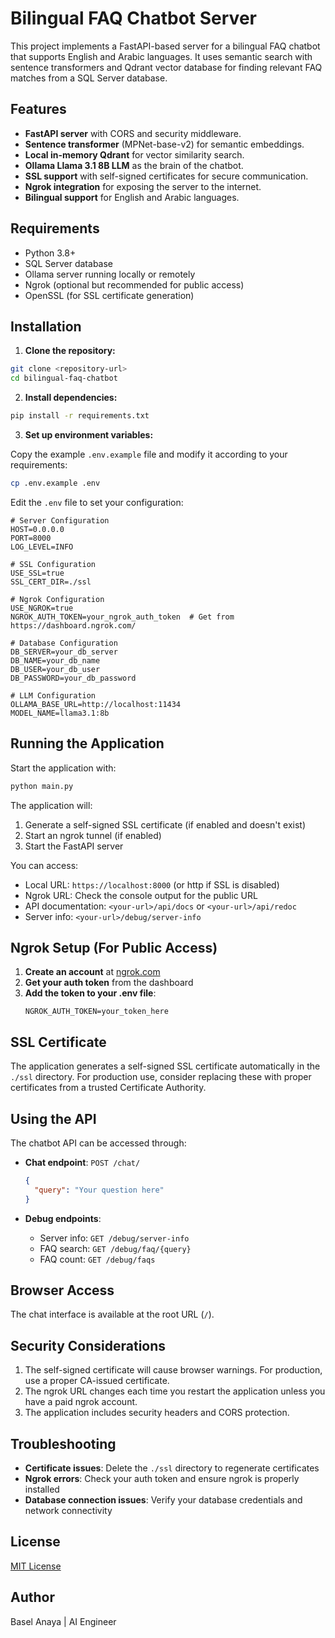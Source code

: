 # Bilingual FAQ Chatbot Server

This project implements a FastAPI-based server for a bilingual FAQ chatbot that supports English and Arabic languages. It uses semantic search with sentence transformers and Qdrant vector database for finding relevant FAQ matches from a SQL Server database.

## Features

- **FastAPI server** with CORS and security middleware.
- **Sentence transformer** (MPNet-base-v2) for semantic embeddings.
- **Local in-memory Qdrant** for vector similarity search.
- **Ollama Llama 3.1 8B LLM** as the brain of the chatbot.
- **SSL support** with self-signed certificates for secure communication.
- **Ngrok integration** for exposing the server to the internet.
- **Bilingual support** for English and Arabic languages.

## Requirements

- Python 3.8+
- SQL Server database
- Ollama server running locally or remotely
- Ngrok (optional but recommended for public access)
- OpenSSL (for SSL certificate generation)

## Installation

1. **Clone the repository:**

```bash
git clone <repository-url>
cd bilingual-faq-chatbot
```

2. **Install dependencies:**

```bash
pip install -r requirements.txt
```

3. **Set up environment variables:**

Copy the example `.env.example` file and modify it according to your requirements:

```bash
cp .env.example .env
```

Edit the `.env` file to set your configuration:

```
# Server Configuration
HOST=0.0.0.0
PORT=8000
LOG_LEVEL=INFO

# SSL Configuration
USE_SSL=true
SSL_CERT_DIR=./ssl

# Ngrok Configuration
USE_NGROK=true
NGROK_AUTH_TOKEN=your_ngrok_auth_token  # Get from https://dashboard.ngrok.com/

# Database Configuration
DB_SERVER=your_db_server
DB_NAME=your_db_name
DB_USER=your_db_user
DB_PASSWORD=your_db_password

# LLM Configuration
OLLAMA_BASE_URL=http://localhost:11434
MODEL_NAME=llama3.1:8b
```

## Running the Application

Start the application with:

```bash
python main.py
```

The application will:

1. Generate a self-signed SSL certificate (if enabled and doesn't exist)
2. Start an ngrok tunnel (if enabled)
3. Start the FastAPI server

You can access:
- Local URL: `https://localhost:8000` (or http if SSL is disabled)
- Ngrok URL: Check the console output for the public URL
- API documentation: `<your-url>/api/docs` or `<your-url>/api/redoc`
- Server info: `<your-url>/debug/server-info`

## Ngrok Setup (For Public Access)

1. **Create an account** at [ngrok.com](https://ngrok.com/)
2. **Get your auth token** from the dashboard
3. **Add the token to your .env file**:
   ```
   NGROK_AUTH_TOKEN=your_token_here
   ```

## SSL Certificate

The application generates a self-signed SSL certificate automatically in the `./ssl` directory. For production use, consider replacing these with proper certificates from a trusted Certificate Authority.

## Using the API

The chatbot API can be accessed through:

- **Chat endpoint**: `POST /chat/`
  ```json
  {
    "query": "Your question here"
  }
  ```

- **Debug endpoints**:
  - Server info: `GET /debug/server-info`
  - FAQ search: `GET /debug/faq/{query}`
  - FAQ count: `GET /debug/faqs`

## Browser Access

The chat interface is available at the root URL (`/`).

## Security Considerations

1. The self-signed certificate will cause browser warnings. For production, use a proper CA-issued certificate.
2. The ngrok URL changes each time you restart the application unless you have a paid ngrok account.
3. The application includes security headers and CORS protection.

## Troubleshooting

- **Certificate issues**: Delete the `./ssl` directory to regenerate certificates
- **Ngrok errors**: Check your auth token and ensure ngrok is properly installed
- **Database connection issues**: Verify your database credentials and network connectivity

## License

[MIT License](LICENSE)

## Author

Basel Anaya | AI Engineer